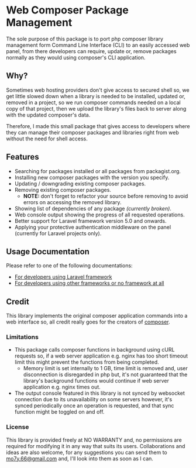 # Web Composer Package Management
The sole purpose of this package is to port php composer library management form Command Line Interface (CLI) to an easily accessed web panel, from there developers can require, update or, remove packages normally as they would using composer's CLI application.

## Why?
Sometimes web hosting providers don't give access to secured shell so, we get little slowed down when a library is needed to be installed, updated or, removed in a project, so we run composer commands needed on a local copy of that project, then we upload the library's files back to server along with the updated composer's data.

Therefore, I made this small package that gives access to developers where they can manage their composer packages and libraries right from web without the need for shell access.

## Features
- Searching for packages installed or all packages from packagist.org.
- Installing new composer packages with the version you specify.
- Updating / downgrading existing composer packages.
- Removing existing composer packages.
    - **NOTE:** don't forget to refactor your source before removing to avoid errors on accessing the removed library.
- Showing list of dependencies of any package *(currently broken)*.
- Web console output showing the progress of all requested operations.
- Better support for Laravel framework version 5.0 and onwards.
- Applying your protective authentication middleware on the panel (currently for Laravel projects only).

## Usage Documentation
Please refer to one of the following documentations:

- [For developers using Laravel framework](https://github.com/grey-dev-0/web-composer/wiki/Usage-with-Laravel)
- [For developers using other frameworks or no framework at all](https://github.com/grey-dev-0/web-composer/Usage-with-Others)

## Credit
This library implements the original composer application commands into a web interface so, all credit really goes for the creators of [composer](http://getcomposer.org).

### Limitations
- This package calls composer functions in background using cURL requests so, if a web server application e.g. nginx has too short timeout limit this might prevent the functions from being completed.
    - Memory limit is set internally to 1 GB, time limit is removed and, user disconnection is disregarded in php but, it's not guaranteed that the library's background functions would continue if web server application e.g. nginx times out.
- The output console featured in this library is not synced by websocket connection due to its unavailability on some servers however, it's synced periodically once an operation is requested, and that sync function might be toggled on and off.

### License
This library is provided freely at NO WARRANTY and, no permissions are required for modifying it in any way that suits its users. Collaborations and ideas are also welcome, for any suggestions you can send them to mo7y.66@gmail.com and, I'll look into them as soon as I can. 